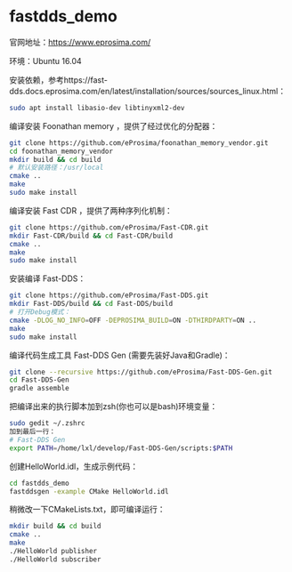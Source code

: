 # fastdds_demo
官网地址：https://www.eprosima.com/

环境：Ubuntu 16.04

安装依赖，参考https://fast-dds.docs.eprosima.com/en/latest/installation/sources/sources_linux.html：

```bash
sudo apt install libasio-dev libtinyxml2-dev
```

编译安装 Foonathan memory ，提供了经过优化的分配器：

```bash
git clone https://github.com/eProsima/foonathan_memory_vendor.git
cd foonathan_memory_vendor
mkdir build && cd build
# 默认安装路径：/usr/local
cmake ..
make
sudo make install
```

编译安装 Fast CDR ，提供了两种序列化机制：

```bash
git clone https://github.com/eProsima/Fast-CDR.git
mkdir Fast-CDR/build && cd Fast-CDR/build
cmake ..
make
sudo make install
```

安装编译 Fast-DDS：

```bash
git clone https://github.com/eProsima/Fast-DDS.git
mkdir Fast-DDS/build && cd Fast-DDS/build
# 打开Debug模式：
cmake -DLOG_NO_INFO=OFF -DEPROSIMA_BUILD=ON -DTHIRDPARTY=ON ..
make
sudo make install
```

编译代码生成工具 Fast-DDS Gen (需要先装好Java和Gradle)：

```bash
git clone --recursive https://github.com/eProsima/Fast-DDS-Gen.git
cd Fast-DDS-Gen
gradle assemble
```

把编译出来的执行脚本加到zsh(你也可以是bash)环境变量：

```bash
sudo gedit ~/.zshrc
加到最后一行：
# Fast-DDS Gen
export PATH=/home/lxl/develop/Fast-DDS-Gen/scripts:$PATH
```

创建HelloWorld.idl，生成示例代码：

```bash
cd fastdds_demo
fastddsgen -example CMake HelloWorld.idl
```

稍微改一下CMakeLists.txt，即可编译运行：

```bash
mkdir build && cd build
cmake ..
make
./HelloWorld publisher
./HelloWorld subscriber
```

